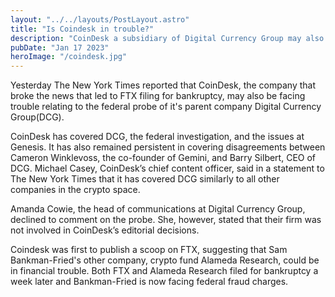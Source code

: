 ```yaml
---
layout: "../../layouts/PostLayout.astro"
title: "Is Coindesk in trouble?"
description: "CoinDesk a subsidiary of Digital Currency Group may also be mixed up in DOJ probe"
pubDate: "Jan 17 2023"
heroImage: "/coindesk.jpg"
---
```


Yesterday The New York Times reported that CoinDesk, the company that broke the news that led to FTX filing for bankruptcy, may also be facing trouble relating to the federal probe of it's parent company Digital Currency Group(DCG).

CoinDesk has covered DCG, the federal investigation, and the issues at Genesis. It has also remained persistent in covering disagreements between Cameron Winklevoss, the co-founder of Gemini, and Barry Silbert, CEO of DCG. Michael Casey, CoinDesk’s chief content officer, said in a statement to The New York Times that it has covered DCG similarly to all other companies in the crypto space.

Amanda Cowie, the head of communications at Digital Currency Group, declined to comment on the probe. She, however, stated that their firm was not involved in CoinDesk’s editorial decisions. 

Coindesk was first to publish a scoop on FTX, suggesting that Sam Bankman-Fried's other company, crypto fund Alameda Research, could be in financial trouble. Both FTX and Alameda Research filed for bankruptcy a week later and Bankman-Fried is now facing federal fraud charges.
